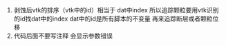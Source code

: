 1. 剥蚀后vtk的排序（vtk中的id）相当于 dat中index
所以追踪颗粒要用vtk识别的id找dat中的index dat中的id是所有脚本的不变量
再来追踪断层或者颗粒位移
2. 代码后面不要写注释  会显示参数错误
